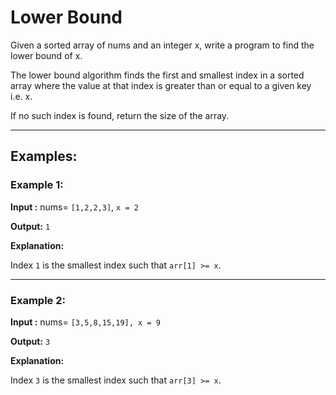 # Lower Bound

Given a sorted array of nums and an integer x, write a program to find the lower bound of x.



The lower bound algorithm finds the first and smallest index in a sorted array where the value at that index is greater than or equal to a given key i.e. x.



If no such index is found, return the size of the array.

---

## Examples:

### **Example 1:**
**Input :** nums= `[1,2,2,3]`, `x = 2`

**Output:** `1`

**Explanation:** 

Index `1` is the smallest index such that `arr[1] >= x`.

---

### **Example 2:**

**Input :** nums= `[3,5,8,15,19], x = 9`

**Output:** `3`

**Explanation:**

Index `3` is the smallest index such that `arr[3] >= x`.